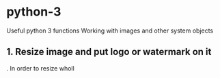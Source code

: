 # python-3
Useful python 3 functions
Working with images and other system objects

<h2>1. Resize image and put logo or watermark on it</h2>.
In order to resize wholl
